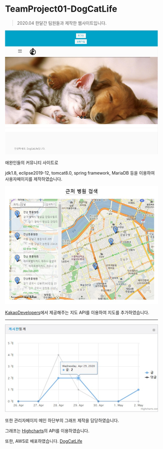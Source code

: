 # TeamProject01-DogCatLife
> 2020.04 한달간 팀원들과 제작한 웹사이트입니다.

![](./서류/사진/main.jpg)

애완인들의 커뮤니티 사이트로

jdk1.8, eclipse2019-12, tomcat8.0, spring framework, MariaDB 등을 이용하여 사용자페이지를 제작하였습니다.

![](./서류/사진/map.jpg)

[KakaoDevelopers](https://developers.kakao.com/)에서 제공해주는 지도 API를 이용하여 지도를 추가하였습니다.

<hr>

![](./서류/사진/graph.jpg)

또한 관리자페이지 메인 하단부의 그래프 제작을 담당하였습니다.

그래프는 [Highcharts](https://www.highcharts.com/)의 API를 이용하였습니다.

또한, AWS로 배포하였습니다. [DogCatLife](http://13.124.174.195/DogCatLife/)
